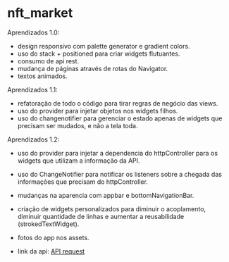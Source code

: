 # nft_market

Aprendizados 1.0:
- design responsivo com palette generator e gradient colors.
- uso do stack + positioned para criar widgets flutuantes.
- consumo de api rest.
- mudança de páginas através de rotas do Navigator.
- textos animados.


Aprendizados 1.1:
- refatoração de todo o código para tirar regras de negócio das views.
- uso do provider para injetar objetos nos widgets filhos.
- uso do changenotifier para gerenciar o estado apenas de widgets que precisam ser mudados, e não a tela toda.

Aprendizados 1.2:
- uso do provider para injetar a dependencia do httpController para os widgets que utilizam a informação da API.
- uso do ChangeNotifier para notificar os listeners sobre a chegada das informações que precisam do httpController.
- mudanças na aparencia com appbar e bottomNavigationBar.
- criação de widgets personalizados para diminuir o acoplamento, diminuir quantidade de linhas e aumentar a reusabilidade (strokedTextWidget).


- fotos do app nos assets.
- link da api: [API request](https://eth-mainnet.alchemyapi.io/v2/demo/getNFTs/?owner=0xfAE46f94Ee7B2Acb497CEcAFf6Cff17F621c693D)
